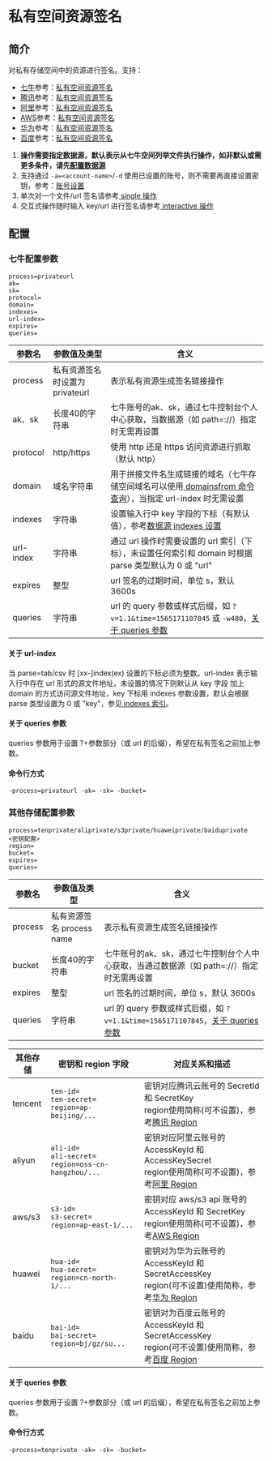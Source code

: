 # 私有空间资源签名

## 简介
对私有存储空间中的资源进行签名。支持：  
- [七牛](#七牛配置参数)参考：[私有空间资源签名](https://developer.qiniu.com/kodo/manual/1656/download-private)  
- [腾讯](#其他存储配置参数)参考：[私有空间资源签名](https://cloud.tencent.com/document/product/436/35217)  
- [阿里](#其他存储配置参数)参考：[私有空间资源签名](https://help.aliyun.com/document_detail/31857.html)  
- [AWS](#其他存储配置参数)参考：[私有空间资源签名](https://docs.aws.amazon.com/zh_cn/general/latest/gr/signing_aws_api_requests.html#rest-and-query-requests)  
- [华为](#其他存储配置参数)参考：[私有空间资源签名](https://support.huaweicloud.com/sdk-java-devg-obs/zh-cn_topic_0142815514.html)  
- [百度](#其他存储配置参数)参考：[私有空间资源签名](https://cloud.baidu.com/doc/BOS/s/8jwvyrqj0#%E8%8E%B7%E5%8F%96%E6%96%87%E4%BB%B6%E4%B8%8B%E8%BD%BDurl)  
1. **操作需要指定数据源，默认表示从七牛空间列举文件执行操作，如非默认或需更多条件，请先[配置数据源](datasource.md)**  
2. 支持通过 `-a=<account-name>`/`-d` 使用已设置的账号，则不需要再直接设置密钥，参考：[账号设置](../README.md#账号设置)  
3. 单次对一个文件/url 签名请参考[ single 操作](single.md)  
4. 交互式操作随时输入 key/url 进行签名请参考[ interactive 操作](interactive.md)  

## 配置

### 七牛配置参数
```
process=privateurl
ak=
sk=
protocol=
domain=
indexes=
url-index=
expires=
queries=
```  
|参数名|参数值及类型 | 含义|  
|-----|-------|-----|  
|process| 私有资源签名时设置为privateurl | 表示私有资源生成签名链接操作|  
|ak、sk|长度40的字符串|七牛账号的ak、sk，通过七牛控制台个人中心获取，当数据源（如 path=<source>://<bucket>）指定时无需再设置|  
|protocol| http/https| 使用 http 还是 https 访问资源进行抓取（默认 http）|  
|domain| 域名字符串| 用于拼接文件名生成链接的域名（七牛存储空间域名可以使用[ domainsfrom 命令查询](domainsofbucket.md)），当指定 url-index 时无需设置|  
|indexes|字符串| 设置输入行中 key 字段的下标（有默认值），参考[数据源 indexes 设置](datasource.md#1-公共参数)|  
|url-index| 字符串| 通过 url 操作时需要设置的 url 索引（下标），未设置任何索引和 domain 时根据 parse 类型默认为 0 或 "url"|  
|expires| 整型| url 签名的过期时间，单位 s，默认 3600s|  
|queries| 字符串| url 的 query 参数或样式后缀，如 `?v=1.1&time=1565171107845` 或 `-w480`，[关于 queries 参数](#关于-queries-参数)|  

#### 关于 url-index
当 parse=tab/csv 时 [xx-]index(ex) 设置的下标必须为整数。url-index 表示输入行中存在 url 形式的源文件地址，未设置的情况下则默认从 key 字段
加上 domain 的方式访问源文件地址，key 下标用 indexes 参数设置，默认会根据 parse 类型设置为 0 或 "key"，参见[ indexes 索引](datasource.md#关于-indexes-索引)。  

#### 关于 queries 参数
queries 参数用于设置 ?+参数部分（或 url 的后缀），希望在私有签名之前加上参数。  

#### 命令行方式
```
-process=privateurl -ak= -sk= -bucket= 
```

### 其他存储配置参数
```
process=tenprivate/aliprivate/s3private/huaweiprivate/baiduprivate
<密钥配置>
region=
bucket=
expires=
queries=
``` 
|参数名|参数值及类型 | 含义|  
|-----|-------|-----|  
|process| 私有资源签名 process name | 表示私有资源生成签名链接操作|  
|bucket|长度40的字符串|七牛账号的ak、sk，通过七牛控制台个人中心获取，当通过数据源（如 path=<source>://<bucket>）指定时无需再设置|  
|expires| 整型| url 签名的过期时间，单位 s，默认 3600s|  
|queries| 字符串| url 的 query 参数或样式后缀，如 `?v=1.1&time=1565171107845`，[关于 queries 参数](#关于-queries-参数)|  

|其他存储|             密钥和 region 字段         |                  对应关系和描述                |  
|------|---------------------------------------|---------------------------------------------|  
|tencent|`ten-id=`<br>`ten-secret=`<br>`region=ap-beijing/...`| 密钥对应腾讯云账号的 SecretId 和 SecretKey<br>region使用简称(可不设置)，参考[腾讯 Region](https://cloud.tencent.com/document/product/436/6224)|  
|aliyun|`ali-id=`<br>`ali-secret=`<br>`region=oss-cn-hangzhou/...`| 密钥对应阿里云账号的 AccessKeyId 和 AccessKeySecret<br>region使用简称(可不设置)，参考[阿里 Region](https://help.aliyun.com/document_detail/31837.html)|  
|aws/s3|`s3-id=`<br>`s3-secret=`<br>`region=ap-east-1/...`| 密钥对应 aws/s3 api 账号的 AccessKeyId 和 SecretKey<br>region使用简称(可不设置)，参考[AWS Region](https://docs.aws.amazon.com/zh_cn/general/latest/gr/rande.html)|  
|huawei|`hua-id=`<br>`hua-secret=`<br>`region=cn-north-1/...`| 密钥对为华为云账号的 AccessKeyId 和 SecretAccessKey<br>region(可不设置)使用简称，参考[华为 Region](https://support.huaweicloud.com/devg-obs/zh-cn_topic_0105713153.html)|  
|baidu |`bai-id=`<br>`bai-secret=`<br>`region=bj/gz/su...`| 密钥对为百度云账号的 AccessKeyId 和 SecretAccessKey<br>region(可不设置)使用简称，参考[百度 Region](https://cloud.baidu.com/doc/BOS/s/Ojwvyrpgd#%E7%A1%AE%E8%AE%A4endpoint)|  

#### 关于 queries 参数
queries 参数用于设置 ?+参数部分（或 url 的后缀），希望在私有签名之前加上参数。  

#### 命令行方式
```
-process=tenprivate -ak= -sk= -bucket= 
```